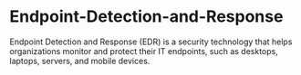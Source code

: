 # Endpoint-Detection-and-Response
Endpoint Detection and Response (EDR) is a security technology that helps organizations monitor and protect their IT endpoints, such as desktops, laptops, servers, and mobile devices.
